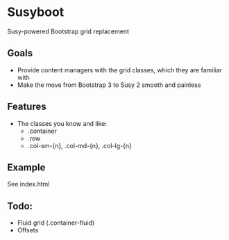 # Susyboot
Susy-powered Bootstrap grid replacement

Goals
---
- Provide content managers with the grid classes, which they are familiar with
- Make the move from Bootstrap 3 to Susy 2 smooth and painless

Features
---

- The classes you know and like: 
  - .container 
  - .row 
  - .col-sm-{n}, .col-md-{n}, .col-lg-{n}

Example
---
See index.html

Todo:
---
- Fluid grid (.container-fluid)
- Offsets
